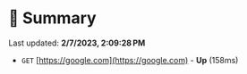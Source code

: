 # 📖 Summary
Last updated: **2/7/2023, 2:09:28 PM**

- `GET` [https://google.com](https://google.com) - **Up** (158ms)
